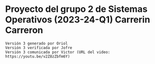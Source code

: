 # Proyecto del grupo 2 de Sistemas Operativos (2023-24-Q1) Carrerin Carreron
 
    Versión 3 generado por Oriol
    Versión 3 verificada por Jofre 
    Versión 3 comunicada por Victor (URL del video: https://youtu.be/v2Z8zZbfm6Y)
